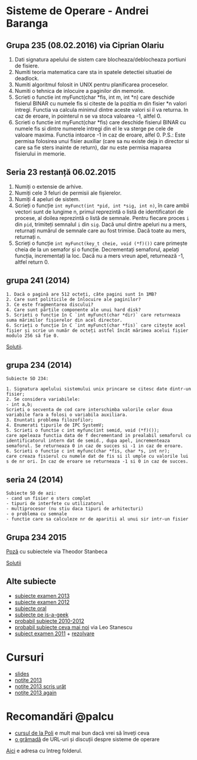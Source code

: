 # Sisteme de Operare - Andrei Baranga

## Grupa 235 (08.02.2016) via Ciprian Olariu

1. Dati signatura apelului de sistem care blocheaza/deblocheaza portiuni de fisiere.
2. Numiti teoria matematica care sta in spatele detectiei situatiei de deadlock.
3. Numiti algoritmul folosit in UNIX pentru planificarea proceselor.
4. Numiti o tehnica de inlocuire a paginilor din memorie.
5. Scrieti o functie int myFunct(char *fis, int m, int *n) care deschide fisierul BINAR cu numele fis si citeste de la pozitia m din fisier *n valori intregi. Functia va calcula minimul dintre aceste valori si il va returna. In caz de eroare, in pointerul n se va stoca valoarea -1, altfel 0.
6. Scrieti o functie int myFunct(char *fis) care deschide fisierul BINAR cu numele fis si dintre numerele intregi din el le va sterge pe cele de valoare maxima. Functia intoarce -1 in caz de eroare, alfel 0. P.S.: Este permisa folosirea unui fisier auxiliar (care sa nu existe deja in director si care sa fie sters inainte de return), dar nu este permisa maparea fisierului in memorie.

## Seria 23 restanță 06.02.2015

1. Numiți o extensie de arhive.
2. Numiți cele 3 feluri de permisii ale fișierelor.
3. Numiți 4 apeluri de sistem.
4. Scrieți o funcție `int myFunct(int *pid, int *sig, int n)`, în care ambii vectori sunt de lungime n, primul reprezintă o listă de identificatori de procese, al doilea reprezintă o listă de semnale. Pentru fiecare proces `i` din `pid`, trimiteți semnalul `i` din `sig`. Dacă unul dintre apeluri nu a mers, returnați numărul de semnale care au fost trimise. Dacă toate au mers, returnați `n`.
5. Scrieți o funcție `int myFunct(key_t cheie, void (*f)())` care primește cheia de la un semafor și o funcție. Decrementați semaforul, apelați funcția, incrementați la loc. Dacă nu a mers vreun apel, returnează -1, altfel return 0.

## grupa 241 (2014)

```
1. Dacă o pagină are 512 octeți, câte pagini sunt în 1MB?
2. Care sunt politicile de înlocuire ale paginilor?
3. Ce este fragmentarea discului?
4. Care sunt părțile componente ale unui hard disk?
5. Scrieti o functie în C `int myFunct(char *dir)` care returneaza suma mărimilor fișierelor din acel director.
6. Scrieți o funcție în C `int myFunct(char *fis)` care citește acel fișier și scrie un număr de octeți astfel încât mărimea acelui fișier modulo 256 să fie 0.
```

[Solutii](https://github.com/palcu/homework/blob/master/so/examen-2014-grupa-241/pr5.c).

## grupa 234 (2014)

```
Subiecte SO 234:

1. Signatura apelului sistemului unix princare se citesc date dintr-un fisier;
2. Se considera variabilele:
- int a,b;
Scrieti o secventa de cod care interschimba valorile celor doua variabile fara a folosi o variabila auxiliara.
3. Enuntati problema filozofilor;
4. Enumerati tipurile de IPC SystemV;
5. Scrieti o functie c int myfunc(int semid, void (*f)());
care apeleaza functia data de f decrementand in prealabil semaforul cu identificatorul intern dat de semid., dupa apel, incrementeaza semaforul. Se returneaza 0 in caz de succes si -1 in caz de eroare.
6. Scrieti o functie c int myfunc(char *fis, char *s, int nr);
care creaza fisierul cu numele dat de fis si il umple cu valorile lui s de nr ori. In caz de eroare se returneaza -1 si 0 in caz de succes.
```

## seria 24 (2014)

```
Subiecte SO de azi:
- cand un fisier e sters complet
- tipuri de interfete cu utilizatorul
- multiprocesor (nu stiu daca tipuri de arhitecturi)
- o problema cu semnale
- functie care sa calculeze nr de aparitii al unui sir intr-un fisier
```

## Grupa 234 2015

[Poză](https://www.dropbox.com/s/1cn4wu5n8kv5frw/subiect_examen_2015.jpg?dl=0) cu subiectele via Theodor Stanbeca

[Solutii](https://github.com/palcu/homework/tree/master/so/examen-2014-seria-24)

## Alte subiecte

* [subiecte examen 2013](https://www.dropbox.com/s/ll82pfkopgi3q57/subiecte_examen_2013.txt?dl=0)
* [subiecte examen 2012](https://www.dropbox.com/s/pd50ijoozna0s0k/subiecte_examen_2012.pdf?dl=0)
* [subiecte oral](https://www.dropbox.com/sh/zgehw54xqqt2yy9/AABeq3DIgWz0wldQ09BrTfq_a?dl=0)
* [subiecte pe is-a-geek](http://fmi.is-a-geek.net/index.php/Sisteme_de_operare_%28Andrei_Baranga%29#Cursuri)
* [probabil subiecte 2010-2012](https://www.dropbox.com/s/x200dlay1g7849b/subiecte_vechi.txt?dl=0)
* [probabil subiecte ceva mai noi](https://www.dropbox.com/s/gkq0tia7a73h9w4/alte_subiecte.txt?dl=0) via Leo Stanescu
* [subiect examen 2011](https://www.dropbox.com/s/8rztqwl0k2owuk2/subiect_examen_2011.jpg?dl=0) + [rezolvare](https://www.dropbox.com/s/5zu9mtnrahicqpz/rezolvare_subiect_2011.txt?dl=0)

# Cursuri

* [slides](https://www.dropbox.com/sh/dwml865r63x5soq/AACBBCl08v-ycJo4PzqToZB-a?dl=0)
* [notițe 2013](https://www.dropbox.com/sh/mume4oo6rc4jhnh/AAClbYH4clSsmug4SXUQWmnWa?dl=0)
* [notițe 2013 scris urât](https://www.dropbox.com/s/l6bn0sevg6p6kg6/curs_2013_scris_urat.pdf?dl=0)
* [notițe 2013 again](https://www.dropbox.com/sh/mume4oo6rc4jhnh/AAClbYH4clSsmug4SXUQWmnWa?dl=0)

# Recomandări @palcu

* [cursul de la Poli](http://ocw.cs.pub.ro/courses/so) e mult mai bun dacă vrei să înveți ceva
* [o grămadă](https://hn.algolia.com/?query=operating%20system&sort=byPopularity&prefix&page=0&dateRange=all&type=story) de URL-uri și discuții despre sisteme de operare

[Aici](https://www.dropbox.com/sh/n8107fznkb8zboa/AABennEy8Xg7mbWB-DtGBA6Ma?dl=0) e adresa cu întreg folderul.
